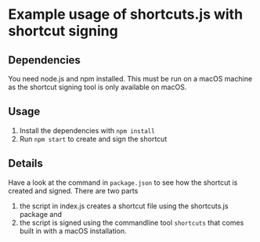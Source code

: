 # Example usage of shortcuts.js with shortcut signing

## Dependencies

You need node.js and npm installed. This must be run on a macOS machine as the shortcut signing tool is only available on macOS.

## Usage

1. Install the dependencies with `npm install`
2. Run `npm start` to create and sign the shortcut

## Details

Have a look at the command in `package.json` to see how the shortcut is created and signed. There are two parts
1) the script in index.js creates a shortcut file using the shortcuts.js package and
2) the script is signed using the commandline tool `shortcuts` that comes built in with a macOS installation.